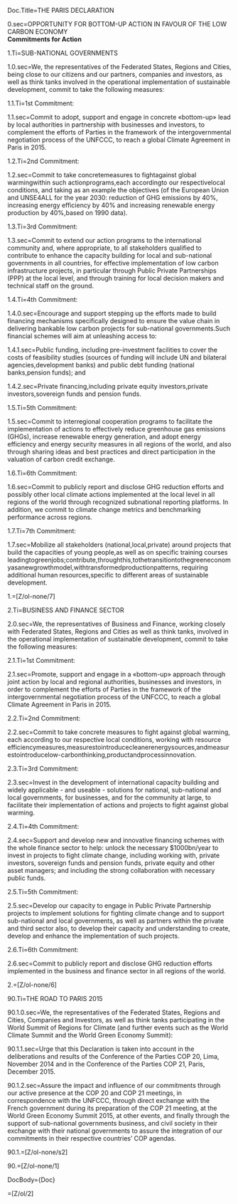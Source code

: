 Doc.Title=THE PARIS DECLARATION

0.sec=OPPORTUNITY FOR BOTTOM-UP ACTION IN FAVOUR OF THE LOW CARBON ECONOMY<br><b>Commitments for Action</b>

1.Ti=SUB-NATIONAL GOVERNMENTS

1.0.sec=We, the representatives of the Federated States, Regions and Cities, being close to our citizens and our partners, companies and investors, as well as think tanks involved in the operational implementation of sustainable development, commit to take the following measures:

1.1.Ti=1st Commitment:

1.1.sec=Commit to adopt, support and engage in concrete «bottom-up» lead by local authorities in partnership with businesses and investors, to complement the efforts of Parties in the framework of the intergovernmental negotiation process of the UNFCCC, to reach a global Climate Agreement in Paris in 2015.

1.2.Ti=2nd Commitment:

1.2.sec=Commit to take concretemeasures to fightagainst global warmingwithin such actionprograms,each accordingto our respectivelocal conditions, and taking as an example the objectives (of the European Union and UNSE4ALL for the year 2030: reduction of GHG emissions by 40%, increasing energy efficiency by 40% and increasing renewable energy production by 40%,based on 1990 data).

1.3.Ti=3rd Commitment:

1.3.sec=Commit to extend our action programs to the international community and, where appropriate, to all stakeholders qualified to contribute to enhance the capacity building for local and sub-national governments in all countries, for effective implementation of low carbon infrastructure projects, in particular through Public Private Partnerships (PPP) at the local level, and through training for local decision makers and technical staff on the ground.

1.4.Ti=4th Commitment:

1.4.0.sec=Encourage and support stepping up the efforts made to build financing mechanisms specifically designed to ensure the value chain in delivering bankable low carbon projects for sub-national governments.Such financial schemes will aim at unleashing access to:

1.4.1.sec=Public funding, including pre-investment facilities to cover the costs of feasibility studies (sources of funding will include UN and bilateral agencies,development banks) and public debt funding (national banks,pension funds); and

1.4.2.sec=Private financing,including private equity investors,private investors,sovereign funds and pension funds.

1.5.Ti=5th Commitment:

1.5.sec=Commit to interregional cooperation programs to facilitate the implementation of actions to effectively reduce greenhouse gas emissions (GHGs), increase renewable energy generation, and adopt energy efficiency and energy security measures in all regions of the world, and also through sharing ideas and best practices and direct participation in the valuation of carbon credit exchange.

1.6.Ti=6th Commitment:

1.6.sec=Commit to publicly report and disclose GHG reduction efforts and possibly other local climate actions implemented at the local level in all regions of the world through recognized subnational reporting platforms. In addition, we commit to climate change metrics and benchmarking performance across regions.

1.7.Ti=7th Commitment:

1.7.sec=Mobilize all stakeholders (national,local,private) around projects that build the capacities of young people,as well as on specific training courses leadingtogreenjobs;contribute,throughthis,tothetransitiontothegreeneconomyasanewgrowthmodel,withtransformedproductionpatterns, requiring additional human resources,specific to different areas of sustainable development.

1.=[Z/ol-none/7]

2.Ti=BUSINESS AND FINANCE SECTOR

2.0.sec=We, the representatives of Business and Finance, working closely with Federated States, Regions and Cities as well as think tanks, involved in the operational implementation of sustainable development, commit to take the following measures:

2.1.Ti=1st Commitment:

2.1.sec=Promote, support and engage in a «bottom-up» approach through joint action by local and regional authorities, businesses and investors, in order to complement the efforts of Parties in the framework of the intergovernmental negotiation process of the UNFCCC, to reach a global Climate Agreement in Paris in 2015.

2.2.Ti=2nd Commitment:

2.2.sec=Commit to take concrete measures to fight against global warming, each according to our respective local conditions, working with resource efficiencymeasures,measurestointroducecleanerenergysources,andmeasurestointroducelow-carbonthinking,productandprocessinnovation.

2.3.Ti=3rd Commitment:

2.3.sec=Invest in the development of international capacity building and widely applicable - and useable - solutions for national, sub-national and local governments, for businesses, and for the community at large, to facilitate their implementation of actions and projects to fight against global warming.

2.4.Ti=4th Commitment:

2.4.sec=Support and develop new and innovative financing schemes with the whole finance sector to help: unlock the necessary $1000bn/year to invest in projects to fight climate change, including working with, private investors, sovereign funds and pension funds, private equity and other asset managers; and including the strong collaboration with necessary public funds.

2.5.Ti=5th Commitment:

2.5.sec=Develop our capacity to engage in Public Private Partnership projects to implement solutions for fighting climate change and to support sub-national and local governments, as well as partners within the private and third sector also, to develop their capacity and understanding to create, develop and enhance the implementation of such projects.

2.6.Ti=6th Commitment:

2.6.sec=Commit to publicly report and disclose GHG reduction efforts implemented in the business and finance sector in all regions of the world.

2.=[Z/ol-none/6]

90.Ti=THE ROAD TO PARIS 2015

90.1.0.sec=We, the representatives of the Federated States, Regions and Cities, Companies and Investors, as well as think tanks participating in the World Summit of Regions for Climate (and further events such as the World Climate Summit and the World Green Economy Summit):

90.1.1.sec=Urge that this Declaration is taken into account in the deliberations and results of the Conference of the Parties COP 20, Lima, November 2014 and in the Conference of the Parties COP 21, Paris, December 2015.

90.1.2.sec=Assure the impact and influence of our commitments through our active presence at the COP 20 and COP 21 meetings, in correspondence with the UNFCCC, through direct exchange with the French government during its preparation of the COP 21 meeting, at the World Green Economy Summit 2015, at other events, and finally through the support of sub-national governments business, and civil society in their exchange with their national governments to assure the integration of our commitments in their respective countries’ COP agendas.

90.1.=[Z/ol-none/s2]

90.=[Z/ol-none/1]

DocBody={Doc}

=[Z/ol/2]